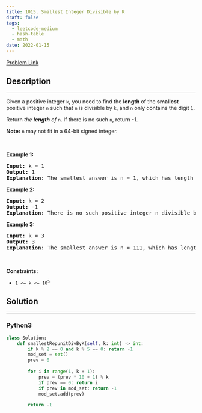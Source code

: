 ```yaml
---
title: 1015. Smallest Integer Divisible by K
draft: false
tags: 
  - leetcode-medium
  - hash-table
  - math
date: 2022-01-15
---
```


[Problem Link](https://leetcode.com/problems/smallest-integer-divisible-by-k/)

## Description

---
<p>Given a positive integer <code>k</code>, you need to find the <strong>length</strong> of the <strong>smallest</strong> positive integer <code>n</code> such that <code>n</code> is divisible by <code>k</code>, and <code>n</code> only contains the digit <code>1</code>.</p>

<p>Return <em>the <strong>length</strong> of </em><code>n</code>. If there is no such <code>n</code>, return -1.</p>

<p><strong>Note:</strong> <code>n</code> may not fit in a 64-bit signed integer.</p>

<p>&nbsp;</p>
<p><strong class="example">Example 1:</strong></p>

<pre>
<strong>Input:</strong> k = 1
<strong>Output:</strong> 1
<strong>Explanation:</strong> The smallest answer is n = 1, which has length 1.
</pre>

<p><strong class="example">Example 2:</strong></p>

<pre>
<strong>Input:</strong> k = 2
<strong>Output:</strong> -1
<strong>Explanation:</strong> There is no such positive integer n divisible by 2.
</pre>

<p><strong class="example">Example 3:</strong></p>

<pre>
<strong>Input:</strong> k = 3
<strong>Output:</strong> 3
<strong>Explanation:</strong> The smallest answer is n = 111, which has length 3.
</pre>

<p>&nbsp;</p>
<p><strong>Constraints:</strong></p>

<ul>
	<li><code>1 &lt;= k &lt;= 10<sup>5</sup></code></li>
</ul>


## Solution

---
### Python3
``` py title='smallest-integer-divisible-by-k'
class Solution:
    def smallestRepunitDivByK(self, k: int) -> int:
        if k % 2 == 0 and k % 5 == 0: return -1
        mod_set = set()
        prev = 0
        
        for i in range(1, k + 1):
            prev = (prev * 10 + 1) % k
            if prev == 0: return i
            if prev in mod_set: return -1
            mod_set.add(prev)
        
        return -1
```

